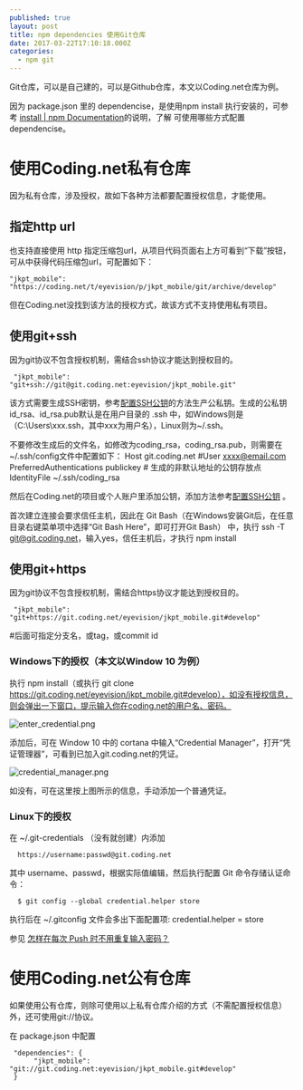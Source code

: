 ```yaml
---
published: true
layout: post
title: npm dependencies 使用Git仓库
date: 2017-03-22T17:10:18.000Z
categories:
  - npm git
---
```

Git仓库，可以是自己建的，可以是Github仓库，本文以Coding.net仓库为例。

因为 package.json 里的 dependencise，是使用npm install 执行安装的，可参考 [install | npm Documentation](https://docs.npmjs.com/cli/install)的说明，了解 可使用哪些方式配置 dependencise。


# 使用Coding.net私有仓库
因为私有仓库，涉及授权，故如下各种方法都要配置授权信息，才能使用。

## 指定http url
也支持直接使用 http 指定压缩包url，从项目代码页面右上方可看到“下载”按钮，可从中获得代码压缩包url，可配置如下：

	"jkpt_mobile": "https://coding.net/t/eyevision/p/jkpt_mobile/git/archive/develop"

但在Coding.net没找到该方法的授权方式，故该方式不支持使用私有项目。

## 使用git+ssh
因为git协议不包含授权机制，需结合ssh协议才能达到授权目的。

     "jkpt_mobile": "git+ssh://git@git.coding.net:eyevision/jkpt_mobile.git"

该方式需要生成SSH密钥，参考[配置SSH公钥](https://coding.net/help/doc/git/ssh-key.html#section)的方法生产公私钥。生成的公私钥id_rsa、id_rsa.pub默认是在用户目录的 .ssh 中，如Windows则是（C:\Users\xxx\.ssh，其中xxx为用户名），Linux则为~/.ssh。

不要修改生成后的文件名，如修改为coding_rsa，coding_rsa.pub，则需要在~/.ssh/config文件中配置如下：
     Host git.coding.net
     #User xxxx@email.com
     PreferredAuthentications publickey
     # 生成的非默认地址的公钥存放点
     IdentityFile ~/.ssh/coding_rsa

然后在Coding.net的项目或个人账户里添加公钥，添加方法参考[配置SSH公钥](https://coding.net/help/doc/git/ssh-key.html#section) 。

首次建立连接会要求信任主机，因此在 Git Bash（在Windows安装Git后，在任意目录右键菜单项中选择“Git Bash Here”，即可打开Git Bash） 中，执行 ssh -T git@git.coding.net，输入yes，信任主机后，才执行 npm install

## 使用git+https
因为git协议不包含授权机制，需结合https协议才能达到授权目的。

     "jkpt_mobile": "git+https://git.coding.net/eyevision/jkpt_mobile.git#develop"

#后面可指定分支名，或tag，或commit id

### Windows下的授权（本文以Window 10 为例）
执行 npm install（或执行 git clone https://git.coding.net/eyevision/jkpt_mobile.git#develop），如没有授权信息，则会弹出一下窗口，提示输入你在coding.net的用户名、密码。

![enter_credential.png]({{site.baseurl}}/_images/enter_credential.png)

添加后，可在 Window 10 中的 cortana 中输入“Credential Manager”，打开“凭证管理器”，可看到已加入git.coding.net的凭证。

![credential_manager.png]({{site.baseurl}}/_images/credential_manager.png)

如没有，可在这里按上图所示的信息，手动添加一个普通凭证。

### Linux下的授权
在 ~/.git-credentials （没有就创建）内添加

      https://username:passwd@git.coding.net

其中 username、passwd，根据实际值编辑，然后执行配置 Git 命令存储认证命令：

      $ git config --global credential.helper store

执行后在 ~/.gitconfig 文件会多出下面配置项: credential.helper = store

参见 [怎样在每次 Push 时不用重复输入密码？](https://coding.net/help/faq/git/git.html#push-)

# 使用Coding.net公有仓库
如果使用公有仓库，则除可使用以上私有仓库介绍的方式（不需配置授权信息）外，还可使用git://协议。

在 package.json 中配置

     "dependencies": {
          "jkpt_mobile": "git://git.coding.net:eyevision/jkpt_mobile.git#develop"
     }



